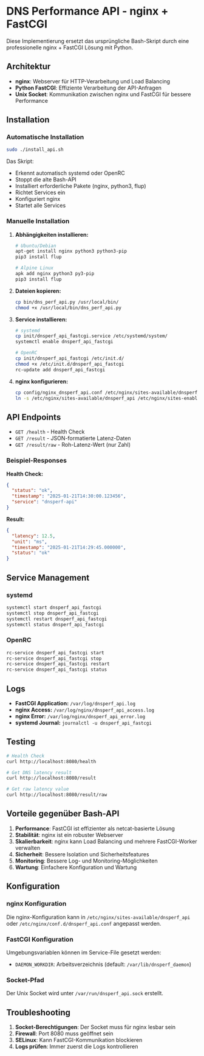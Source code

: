 # DNS Performance API - nginx + FastCGI

Diese Implementierung ersetzt das ursprüngliche Bash-Skript durch eine professionelle nginx + FastCGI Lösung mit Python.

## Architektur

- **nginx**: Webserver für HTTP-Verarbeitung und Load Balancing
- **Python FastCGI**: Effiziente Verarbeitung der API-Anfragen
- **Unix Socket**: Kommunikation zwischen nginx und FastCGI für bessere Performance

## Installation

### Automatische Installation

```bash
sudo ./install_api.sh
```

Das Skript:
- Erkennt automatisch systemd oder OpenRC
- Stoppt die alte Bash-API
- Installiert erforderliche Pakete (nginx, python3, flup)
- Richtet Services ein
- Konfiguriert nginx
- Startet alle Services

### Manuelle Installation

1. **Abhängigkeiten installieren:**
   ```bash
   # Ubuntu/Debian
   apt-get install nginx python3 python3-pip
   pip3 install flup
   
   # Alpine Linux
   apk add nginx python3 py3-pip
   pip3 install flup
   ```

2. **Dateien kopieren:**
   ```bash
   cp bin/dns_perf_api.py /usr/local/bin/
   chmod +x /usr/local/bin/dns_perf_api.py
   ```

3. **Service installieren:**
   ```bash
   # systemd
   cp init/dnsperf_api_fastcgi.service /etc/systemd/system/
   systemctl enable dnsperf_api_fastcgi
   
   # OpenRC
   cp init/dnsperf_api_fastcgi /etc/init.d/
   chmod +x /etc/init.d/dnsperf_api_fastcgi
   rc-update add dnsperf_api_fastcgi
   ```

4. **nginx konfigurieren:**
   ```bash
   cp config/nginx_dnsperf_api.conf /etc/nginx/sites-available/dnsperf_api
   ln -s /etc/nginx/sites-available/dnsperf_api /etc/nginx/sites-enabled/
   ```

## API Endpoints

- `GET /health` - Health Check
- `GET /result` - JSON-formatierte Latenz-Daten
- `GET /result/raw` - Roh-Latenz-Wert (nur Zahl)

### Beispiel-Responses

**Health Check:**
```json
{
  "status": "ok",
  "timestamp": "2025-01-21T14:30:00.123456",
  "service": "dnsperf-api"
}
```

**Result:**
```json
{
  "latency": 12.5,
  "unit": "ms",
  "timestamp": "2025-01-21T14:29:45.000000",
  "status": "ok"
}
```

## Service Management

### systemd
```bash
systemctl start dnsperf_api_fastcgi
systemctl stop dnsperf_api_fastcgi
systemctl restart dnsperf_api_fastcgi
systemctl status dnsperf_api_fastcgi
```

### OpenRC
```bash
rc-service dnsperf_api_fastcgi start
rc-service dnsperf_api_fastcgi stop
rc-service dnsperf_api_fastcgi restart
rc-service dnsperf_api_fastcgi status
```

## Logs

- **FastCGI Application:** `/var/log/dnsperf_api.log`
- **nginx Access:** `/var/log/nginx/dnsperf_api_access.log`
- **nginx Error:** `/var/log/nginx/dnsperf_api_error.log`
- **systemd Journal:** `journalctl -u dnsperf_api_fastcgi`

## Testing

```bash
# Health Check
curl http://localhost:8080/health

# Get DNS latency result
curl http://localhost:8080/result

# Get raw latency value
curl http://localhost:8080/result/raw
```

## Vorteile gegenüber Bash-API

1. **Performance**: FastCGI ist effizienter als netcat-basierte Lösung
2. **Stabilität**: nginx ist ein robuster Webserver
3. **Skalierbarkeit**: nginx kann Load Balancing und mehrere FastCGI-Worker verwalten
4. **Sicherheit**: Bessere Isolation und Sicherheitsfeatures
5. **Monitoring**: Bessere Log- und Monitoring-Möglichkeiten
6. **Wartung**: Einfachere Konfiguration und Wartung

## Konfiguration

### nginx Konfiguration
Die nginx-Konfiguration kann in `/etc/nginx/sites-available/dnsperf_api` oder `/etc/nginx/conf.d/dnsperf_api.conf` angepasst werden.

### FastCGI Konfiguration
Umgebungsvariablen können im Service-File gesetzt werden:
- `DAEMON_WORKDIR`: Arbeitsverzeichnis (default: `/var/lib/dnsperf_daemon`)

### Socket-Pfad
Der Unix Socket wird unter `/var/run/dnsperf_api.sock` erstellt.

## Troubleshooting

1. **Socket-Berechtigungen**: Der Socket muss für nginx lesbar sein
2. **Firewall**: Port 8080 muss geöffnet sein
3. **SELinux**: Kann FastCGI-Kommunikation blockieren
4. **Logs prüfen**: Immer zuerst die Logs kontrollieren
